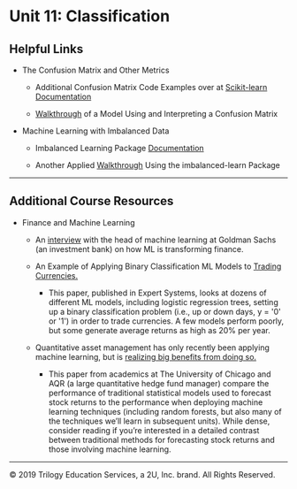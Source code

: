 # Unit 11: Classification

## Helpful Links
* The Confusion Matrix and Other Metrics

  *  Additional Confusion Matrix Code Examples over at [Scikit-learn Documentation](https://scikit-learn.org/stable/modules/generated/sklearn.metrics.confusion_matrix.html)

  *  [Walkthrough](https://scikit-learn.org/stable/modules/generated/sklearn.metrics.confusion_matrix.html) of a Model Using and Interpreting a Confusion Matrix


* Machine Learning with Imbalanced Data

  * Imbalanced Learning Package [Documentation](https://imbalanced-learn.readthedocs.io/en/stable/index.html)

  * Another Applied [Walkthrough](https://towardsdatascience.com/a-deep-dive-into-imbalanced-data-over-sampling-f1167ed74b5) Using the imbalanced-learn Package



---

## Additional Course Resources

* Finance and Machine Learning
  *  An [interview](https://insights.som.yale.edu/insights/will-machine-learning-transform-finance) with the head of machine learning at Goldman Sachs (an investment bank) on how ML is transforming finance.  

  * An Example of Applying Binary Classification ML Models to [Trading Currencies.](http://nrl.northumbria.ac.uk/34544/1/Evaluating%20machine%20learning.pdf)
    *  This paper, published in Expert Systems, looks at dozens of different ML models, including logistic regression trees, setting up a binary classification problem (i.e., up or down days, y = '0' or '1') in order to trade currencies. A few models perform poorly, but some generate average returns as high as 20% per year. 
 
  *   Quantitative asset management has only recently been applying machine learning, but is [realizing big benefits from doing so.](https://dachxiu.chicagobooth.edu/download/ML.pdf) 
      *  This paper from academics at The University of Chicago and AQR (a large quantitative hedge fund manager) compare the performance of traditional statistical models used to forecast stock returns to the performance when deploying machine learning techniques (including random forests, but also many of the techniques we’ll learn in subsequent units). While dense, consider reading if you’re interested in a detailed contrast between traditional methods for forecasting stock returns and those involving machine learning.
---

© 2019 Trilogy Education Services, a 2U, Inc. brand. All Rights Reserved.